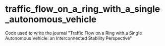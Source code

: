 # traffic_flow_on_a_ring_with_a_single_autonomous_vehicle
Code used to write the journal "Traffic Flow on a Ring with a Single Autonomous Vehicle: an Interconnected Stability Perspective"
